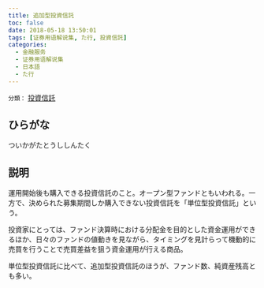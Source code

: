 ```yaml
---
title: 追加型投資信託
toc: false
date: 2018-05-18 13:50:01
tags: [证券用语解说集, た行, 投資信託]
categories:
  - 金融服务
  - 证券用语解说集
  - 日本語
  - た行
---
```


`分類：` [投資信託](/tags/投資信託/)

## ひらがな

ついかがたとうししんたく

## 説明

運用開始後も購入できる投資信託のこと。オープン型ファンドともいわれる。一方で、決められた募集期間しか購入できない投資信託を「単位型投資信託」という。

投資家にとっては、ファンド決算時における分配金を目的とした資金運用ができるほか、日々のファンドの値動きを見ながら、タイミングを見計らって機動的に売買を行うことで売買差益を狙う資金運用が行える商品。

単位型投資信託に比べて、追加型投資信託のほうが、ファンド数、純資産残高とも多い。
